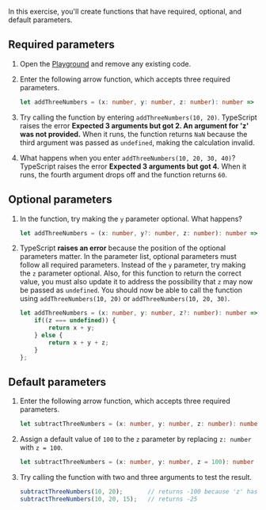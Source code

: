 In this exercise, you'll create functions that have required, optional, and default parameters.

## Required parameters

1. Open the [Playground](https://www.typescriptlang.org/play) and remove any existing code.
1. Enter the following arrow function, which accepts three required parameters.

   ```typescript
   let addThreeNumbers = (x: number, y: number, z: number): number => x + y + z;
   ```

1. Try calling the function by entering `addThreeNumbers(10, 20)`. TypeScript raises the error **Expected 3 arguments but got 2. An argument for 'z' was not provided.** When it runs, the function returns `NaN` because the third argument was passed as `undefined`, making the calculation invalid.
1. What happens when you enter `addThreeNumbers(10, 20, 30, 40)`? TypeScript raises the error **Expected 3 arguments but got 4.** When it runs, the fourth argument drops off and the function returns `60`.

## Optional parameters

1. In the function, try making the `y` parameter optional. What happens?

   ```typescript
   let addThreeNumbers = (x: number, y?: number, z: number): number => x + y + z;
   ```

1. TypeScript **raises an error** because the position of the optional parameters matter. In the parameter list, optional parameters must follow all required parameters. Instead of the `y` parameter, try making the `z` parameter optional. Also, for this function to return the correct value, you must also update it to address the possibility that `z` may now be passed as `undefined`. You should now be able to call the function using `addThreeNumbers(10, 20)` or `addThreeNumbers(10, 20, 30)`.

   ```typescript
   let addThreeNumbers = (x: number, y: number, z?: number): number => {
       if((z === undefined)) {
           return x + y;
       } else {
           return x + y + z;
       }
   };
   ```

## Default parameters

1. Enter the following arrow function, which accepts three required parameters.

   ```typescript
   let subtractThreeNumbers = (x: number, y: number, z: number): number => x - y - z;
   ```

1. Assign a default value of `100` to the `z` parameter by replacing `z: number` with `z = 100`.

   ```typescript
   let subtractThreeNumbers = (x: number, y: number, z = 100): number => x - y - z;
   ```

1. Try calling the function with two and three arguments to test the result.

   ```typescript
   subtractThreeNumbers(10, 20);       // returns -100 because 'z' has been assigned the value 100
   subtractThreeNumbers(10, 20, 15);   // returns -25
   ```
